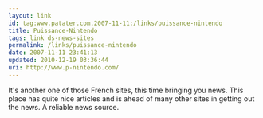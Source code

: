 ```yaml
---
layout: link
id: tag:www.patater.com,2007-11-11:/links/puissance-nintendo
title: Puissance-Nintendo
tags: link ds-news-sites
permalink: /links/puissance-nintendo
date: 2007-11-11 23:41:13
updated: 2010-12-19 03:36:44
uri: http://www.p-nintendo.com/
---
```

It's another one of those French sites, this time bringing you news. This place
has quite nice articles and is ahead of many other sites in getting out the
news. A reliable news source.
